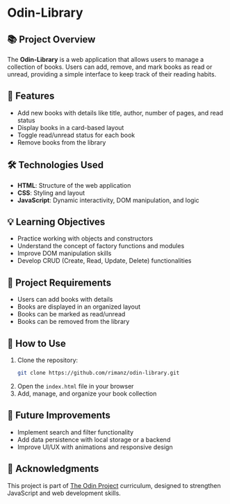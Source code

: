 # Odin-Library

## 📚 Project Overview
The **Odin-Library** is a web application that allows users to manage a collection of books. Users can add, remove, and mark books as read or unread, providing a simple interface to keep track of their reading habits.

## 🚀 Features
- Add new books with details like title, author, number of pages, and read status
- Display books in a card-based layout
- Toggle read/unread status for each book
- Remove books from the library

## 🛠️ Technologies Used
- **HTML**: Structure of the web application
- **CSS**: Styling and layout
- **JavaScript**: Dynamic interactivity, DOM manipulation, and logic

## 💡 Learning Objectives
- Practice working with objects and constructors
- Understand the concept of factory functions and modules
- Improve DOM manipulation skills
- Develop CRUD (Create, Read, Update, Delete) functionalities

## 📏 Project Requirements
- Users can add books with details
- Books are displayed in an organized layout
- Books can be marked as read/unread
- Books can be removed from the library

## 🔧 How to Use
1. Clone the repository:
   ```bash
   git clone https://github.com/rimanz/odin-library.git
   ```
2. Open the `index.html` file in your browser
3. Add, manage, and organize your book collection

## 🌟 Future Improvements
- Implement search and filter functionality
- Add data persistence with local storage or a backend
- Improve UI/UX with animations and responsive design

## 🙌 Acknowledgments
This project is part of [The Odin Project](https://www.theodinproject.com/) curriculum, designed to strengthen JavaScript and web development skills.
